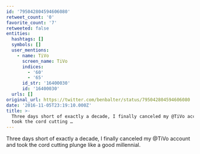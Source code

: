 ```yaml
---
id: '795042804594606080'
retweet_count: '0'
favorite_count: '7'
retweeted: false
entities:
  hashtags: []
  symbols: []
  user_mentions:
    - name: TiVo
      screen_name: TiVo
      indices:
        - '60'
        - '65'
      id_str: '16400030'
      id: '16400030'
  urls: []
original_url: https://twitter.com/benbalter/status/795042804594606080
date: '2016-11-05T23:19:10.000Z'
title: >-
  Three days short of exactly a decade, I finally canceled my @TiVo account and
  took the cord cutting …
---
```


Three days short of exactly a decade, I finally canceled my @TiVo account and took the cord cutting plunge like a good millennial.